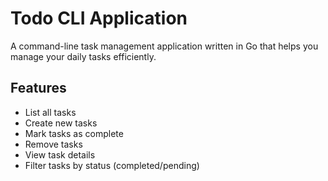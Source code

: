 # Todo CLI Application

A command-line task management application written in Go that helps you manage your daily tasks efficiently.

## Features

- List all tasks
- Create new tasks
- Mark tasks as complete
- Remove tasks
- View task details
- Filter tasks by status (completed/pending)
